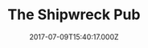 ---
date: 2017-07-09T15:40:17.000Z
title: The Shipwreck Pub
latitude: 51.95744006667342
longitude: 1.275667011077259
url: http://www.shipwreckpub.co.uk
category: checkin
---